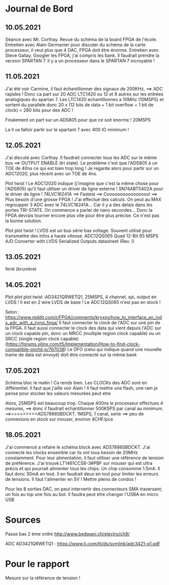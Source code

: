 # Journal de Bord
## 10.05.2021
Séance avec Mr. Corthay. Revue du schéma de la board FPGA de l'école. Entretien avec Alain Germanier pour discuter du schéma de la carte processeur, il veut plus que 4 DAC, FPGA doit être énorme. Entretien avec Steve Gallay.
Googler les FPGA, j'ai compris les bank. Il faudrait prendre la version SPARTAN 7. Il y a un processeur dans le SPARTAN 7 incroyable !

## 11.05.2021
J'ai été voir Carmine, il faut échantillonner des signaux de 200KHz, ==> ADC rapides !
Donc ca part sur 20 ADC LTC1420 ou 12 et 8 autres sur les entrées analogiques du spartan 7. Les LTC1420 echantillonnes a 10MHz (10MSPS) et sortent du parallele donc 20 x (12 bits de data + 1 bit overflow + 1 bit de clock) = 280 bits pour des ADC !


Finalement on part sur un ADS805 pour que ce soit enorme ! 20MSPS

La il va falloir partir sur le spartant 7 avec 400 IO minimum !

## 12.05.2021
J'ai discuté avec Corthay. Il faudrait connecter tous les ADC sur le même bus ==> OUTPUT ENABLE (tri state). Le problème c'est que l'ADS805 à un TOE de 40ns ce qui est bien trop long !
Je regarde alors pour partir sur un ADC12020, plus récent avec un TOE de 4ns.

Plot twist !
Le ADC12020 indique (j'imagine que c'est la même chose pour l'ADS805) qu'il faut utiliser un driver de ligne externe !
SN74ABT5402A pour le driver de ligne !
74LVC16241A ==> Fastest
==> Cooooooooooooooool
==> Plus besoin d'une grosse FPGA !
J'ai effectué des calculs. On peut au MAX regroupper 3 ADC avec le 74LVC16241A... Car il y a des delais dans les portes TRI-STATE. On commence a parler de nano secondes...
Donc la FPGA devrais tourner encore plus vite pour être plus précise. Ce n'est pas la bonne solution.


Plot plot twist !
LVDS est un bus série bas voltage. Souvent utilisé pour transmettre des infos a haute vitesse.
ADC12QS065 Quad 12-Bit 65 MSPS A/D Converter with LVDS Serialized Outputs datasheet (Rev. I)


## 13.05.2021
ferié (brunière)

## 14.05.2021
Plot plot plot twist :AD3421QRWETQ1, 25MSPS, 4 channel, spi, output en LVDS ! Il est en 2 wire LVDS de base !
Le ADC12QS065 n'est pas en stock !

Selon : https://www.reddit.com/r/FPGA/comments/kryxny/how_to_interface_an_lvds_adc_with_a_zynq_fpga/
Il faut connecter le clock de l'ADC sur une pin de la FPGA.
Il faut aussi connecter le clock des data qui vient depuis l'ADC sur un clock capable pin, donc un MRCC (multiple region clock capable) ou un SRCC (single region clock capable) (https://forums.xilinx.com/t5/Implementation/How-to-find-clock-compatible-pin/td-p/767038)
Le DFO (celui qui indique quand une nouvelle trame de data est envoyé) doit être connecté sur la même bank

## 17.05.2021

Schéma bloc le matin ! Ca rends bien. Les CLOCKs des ADC sont en différentiel.
Il faut que j'aille voir Alain !
Il faut mettre une flash, une ram je pense pour stocker les valeurs mesurées peut etre

Alors, 25MSPS est beaucoup trop. Chaque 400ns le processeur effectues 4 mesures, ==> donc il faudrait echantillonner 500KSPS par canal au minimum.
==>>>>>>>>>>ADS7886SBDCKT, 1MSPS, 1 canal, serie ==> peu de connexions
en stock sur mouser, environ 4CHF/pce

## 18.05.2021

J'ai commencé a refaire le schéma block avec ADS7886SBDCKT.
J'ai connecté les clocks ensemble car ils ont tous besoin de 20MHz constamment.
Pour leur alimentation, il faut utiliser une référence de tension de préférence. J'ai trouvé LT1461CCS8-3#PBF sur mouser qui est ultra précis et qui pourrait alimenter tous les chips. Un chip consomme 1.5mA. Il faut donc 30mA en tout.
Il en faudrait deux en tout pour limiter les erreurs de tensions.
Il faut l'alimenter en 5V !
Mettre pleins de condos !


Pour les 8 sorties DAC, on peut intervertir des connecteurs SMA traversant; un fois au top une fois au bot. Il faudra peut etre changer l'USBA en micro USB




# Sources
Passe bas 2 ème ordre  http://www.bedwani.ch/electro/ch9/

ADC AD3421QRWETQ1 : https://www.ti.com/lit/ds/symlink/adc3421-q1.pdf

# Pour le rapport
Mesure sur la référence de tension !